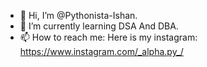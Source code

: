 - 👋 Hi, I’m @Pythonista-Ishan.
- 🌱 I’m currently learning DSA And DBA.
- 📫 How to reach me:
Here is my instagram: https://www.instagram.com/_alpha.py_/

<!---
Pythonista-Ishan/Pythonista-Ishan is a ✨ special ✨ repository because its `README.md` (this file) appears on your GitHub profile.
You can click the Preview link to take a look at your changes.
--->
